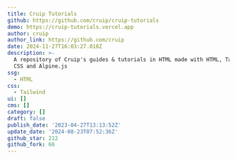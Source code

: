 ```yaml
---
title: Cruip Tutorials
github: https://github.com/cruip/cruip-tutorials
demo: https://cruip-tutorials.vercel.app
author: cruip
author_link: https://github.com/cruip
date: 2024-11-27T16:03:27.018Z
description: >-
  A repository of Cruip's guides & tutorials in HTML made with HTML, Tailwind
  CSS and Alpine.js
ssg:
  - HTML
css:
  - Tailwind
ui: []
cms: []
category: []
draft: false
publish_date: '2023-04-27T13:13:52Z'
update_date: '2024-08-23T07:52:36Z'
github_star: 212
github_fork: 66
---
```

